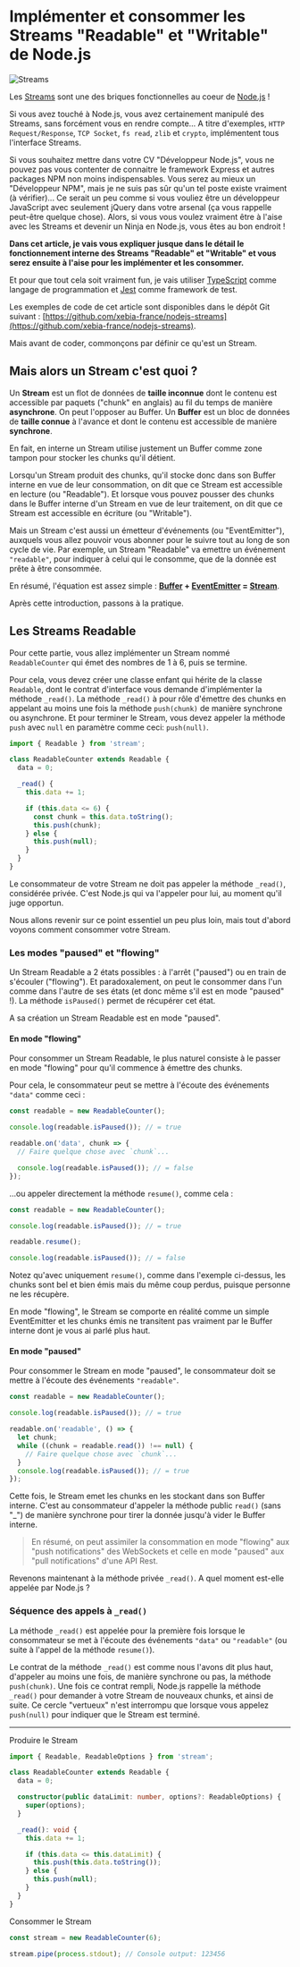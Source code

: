 # Implémenter et consommer les Streams "Readable" et "Writable" de Node.js

![Streams](./img/stream.jpg)

Les [Streams](https://nodejs.org/api/stream.html) sont une des briques fonctionnelles au coeur de [Node.js](https://nodejs.org/) !

Si vous avez touché à Node.js, vous avez certainement manipulé des Streams, sans forcément vous en rendre compte... A titre d'exemples, `HTTP Request/Response`, `TCP Socket`, `fs read`, `zlib` et `crypto`, implémentent tous l'interface Streams.

Si vous souhaitez mettre dans votre CV "Développeur Node.js", vous ne pouvez pas vous contenter de connaitre le framework Express et autres packages NPM non moins indispensables. Vous serez au mieux un "Développeur NPM", mais je ne suis pas sûr qu'un tel poste existe vraiment (à vérifier)... Ce serait un peu comme si vous vouliez être un développeur JavaScript avec seulement jQuery dans votre arsenal (ça vous rappelle peut-être quelque chose). Alors, si vous vous voulez vraiment être à l'aise avec les Streams et devenir un Ninja en Node.js, vous êtes au bon endroit !

__Dans cet article, je vais vous expliquer jusque dans le détail le fonctionnement interne des Streams "Readable" et "Writable" et vous serez ensuite à l'aise pour les implémenter et les consommer.__

Et pour que tout cela soit vraiment fun, je vais utiliser [TypeScript](https://www.typescriptlang.org) comme langage de programmation et [Jest](https://jestjs.io) comme framework de test.

Les exemples de code de cet article sont disponibles dans le dépôt Git suivant :
[https://github.com/xebia-france/nodejs-streams](https://github.com/xebia-france/nodejs-streams).

Mais avant de coder, commonçons par définir ce qu'est un Stream.

## Mais alors un Stream c'est quoi ?

Un __Stream__ est un flot de données de __taille inconnue__ dont le contenu est accessible par paquets ("chunk" en anglais) au fil du temps de manière __asynchrone__. On peut l'opposer au Buffer. Un __Buffer__ est un bloc de données de __taille connue__ à l'avance et dont le contenu est accessible de manière __synchrone__.

En fait, en interne un Stream utilise justement un Buffer comme zone tampon pour stocker les chunks qu'il détient.

Lorsqu'un Stream produit des chunks, qu'il stocke donc dans son Buffer interne en vue de leur consommation, on dit que ce Stream est accessible en lecture (ou "Readable"). Et lorsque vous pouvez pousser des chunks dans le Buffer interne d'un Stream en vue de leur traitement, on dit que ce Stream est accessible en écriture (ou "Writable").

Mais un Stream c'est aussi un émetteur d'événements (ou "EventEmitter"), auxquels vous allez pouvoir vous abonner pour le suivre tout au long de son cycle de vie. Par exemple, un Stream "Readable" va emettre un événement `"readable"`, pour indiquer à celui qui le consomme, que de la donnée est prête à être consommée.

En résumé, l'équation est assez simple :
__[Buffer](https://nodejs.org/api/buffer.html) + [EventEmitter](https://nodejs.org/api/events.html) = [Stream](https://nodejs.org/api/stream.html)__.

Après cette introduction, passons à la pratique.

## Les Streams Readable

Pour cette partie, vous allez implémenter un Stream nommé `ReadableCounter` qui émet des nombres de 1 à 6, puis se termine.

Pour cela, vous devez créer une classe enfant qui hérite de la classe `Readable`, dont le contrat d'interface vous demande d'implémenter la méthode `_read()`. La méthode `_read()` à pour rôle d'émettre des chunks en appelant au moins une fois la méthode `push(chunk)` de manière synchrone ou asynchrone. Et pour terminer le Stream, vous devez appeler la méthode `push` avec `null` en paramètre comme ceci: `push(null)`.

```ts
import { Readable } from 'stream';

class ReadableCounter extends Readable {
  data = 0;

  _read() {
    this.data += 1;

    if (this.data <= 6) {
      const chunk = this.data.toString();
      this.push(chunk);
    } else {
      this.push(null);
    }
  }
}
```

Le consommateur de votre Stream ne doit pas appeler la méthode `_read()`, considérée privée. C'est Node.js qui va l'appeler pour lui, au moment qu'il juge opportun.

Nous allons revenir sur ce point essentiel un peu plus loin, mais tout d'abord voyons comment consommer votre Stream.

### Les modes "paused" et "flowing"

Un Stream Readable a 2 états possibles : à l'arrêt ("paused") ou en train de s'écouler ("flowing"). Et paradoxalement, on peut le consommer dans l'un comme dans l'autre de ses états (et donc même s'il est en mode "paused" !). La méthode `isPaused()` permet de récupérer cet état.

A sa création un Stream Readable est en mode "paused".

#### En mode "flowing"

Pour consommer un Stream Readable, le plus naturel consiste à le passer en mode "flowing" pour qu'il commence à émettre des chunks.

Pour cela, le consommateur peut se mettre à l'écoute des événements `"data"` comme ceci :

```ts
const readable = new ReadableCounter();

console.log(readable.isPaused()); // = true

readable.on('data', chunk => {
  // Faire quelque chose avec `chunk`...

  console.log(readable.isPaused()); // = false
});
```

...ou appeler directement la méthode `resume()`, comme cela :

```ts
const readable = new ReadableCounter();

console.log(readable.isPaused()); // = true

readable.resume();

console.log(readable.isPaused()); // = false
```

Notez qu'avec uniquement `resume()`, comme dans l'exemple ci-dessus, les chunks sont bel et bien émis mais du même coup perdus, puisque personne ne les récupère.

En mode "flowing", le Stream se comporte en réalité comme un simple EventEmitter et les chunks émis ne transitent pas vraiment par le Buffer interne dont je vous ai parlé plus haut.

#### En mode "paused"

Pour consommer le Stream en mode "paused", le consommateur doit se mettre à l'écoute des événements `"readable"`.

```ts
const readable = new ReadableCounter();

console.log(readable.isPaused()); // = true

readable.on('readable', () => {
  let chunk;
  while ((chunk = readable.read()) !== null) {
    // Faire quelque chose avec `chunk`...
  }
  console.log(readable.isPaused()); // = true
});
```

Cette fois, le Stream emet les chunks en les stockant dans son Buffer interne. C'est au consommateur d'appeler la méthode public `read()` (sans "_") de manière synchrone pour tirer la donnée jusqu'à vider le Buffer interne.

> En résumé, on peut assimiler la consommation en mode "flowing" aux "push notifications" des WebSockets et celle en mode "paused" aux "pull notifications" d'une API Rest.

Revenons maintenant à la méthode privée `_read()`. A quel moment est-elle appelée par Node.js ?

### Séquence des appels à `_read()`

La méthode `_read()` est appelée pour la première fois lorsque le consommateur se met à l'écoute des événements `"data"` ou `"readable"` (ou suite à l'appel de la méthode `resume()`).

Le contrat de la méthode `_read()` est comme nous l'avons dit plus haut, d'appeler au moins une fois, de manière synchrone ou pas, la méthode `push(chunk)`. Une fois ce contrat rempli, Node.js rappelle la méthode `_read()` pour demander à votre Stream de nouveaux chunks, et ainsi de suite. Ce cercle "vertueux" n'est interrompu que lorsque vous appelez `push(null)` pour indiquer que le Stream est terminé.

___




Produire le Stream

```ts
import { Readable, ReadableOptions } from 'stream';

class ReadableCounter extends Readable {
  data = 0;

  constructor(public dataLimit: number, options?: ReadableOptions) {
    super(options);
  }

  _read(): void {
    this.data += 1;

    if (this.data <= this.dataLimit) {
      this.push(this.data.toString());
    } else {
      this.push(null);
    }
  }
}
```

Consommer le Stream

```ts
const stream = new ReadableCounter(6);

stream.pipe(process.stdout); // Console output: 123456
```
